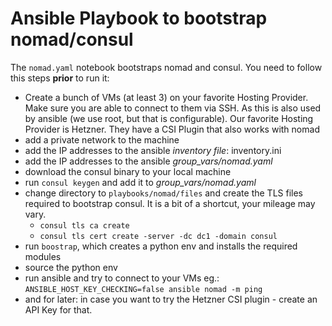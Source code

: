# Ansible Playbook to bootstrap nomad/consul

The `nomad.yaml` notebook bootstraps nomad and consul. You need to follow this steps **prior**
to run it:

- Create a bunch of VMs (at least 3) on your favorite Hosting Provider. Make sure you are
able to connect to them via SSH. As this is also used by ansible (we use root, but that
is configurable). Our favorite Hosting Provider is Hetzner. They have a CSI Plugin that also
works with nomad
- add a private network to the machine
- add the IP addresses to the ansible _inventory file_: inventory.ini
- add the IP addresses to the ansible _group_vars/nomad.yaml_
- download the consul binary to your local machine
- run `consul keygen` and add it to _group_vars/nomad.yaml_
- change directory to `playbooks/nomad/files` and create the TLS files required to bootstrap
consul. It is a bit of a shortcut, your mileage may vary.
    - `consul tls ca create`
    - `consul tls cert create -server -dc dc1 -domain consul`
- run `boostrap`, which creates a python env and installs the required modules
- source the python env
- run ansible and try to connect to your VMs eg.: `ANSIBLE_HOST_KEY_CHECKING=false ansible nomad -m ping`
- and for later: in case you want to try the Hetzner CSI plugin - create an API Key for that.
